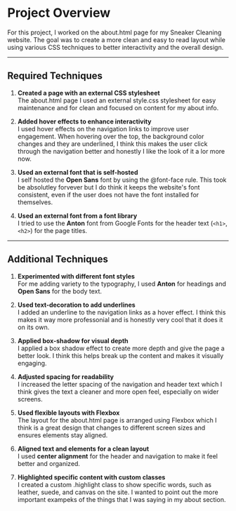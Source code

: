 # Project Overview

For this project, I worked on the about.html page for my Sneaker Cleaning website. The goal was to create a more clean and easy to read layout while using various CSS techniques to better interactivity and the overall design.

---

## Required Techniques

1. **Created a page with an external CSS stylesheet**  
   The about.html page I used an external style.css stylesheet for easy maintenance and for clean and focused on content for my about info.
   
2. **Added hover effects to enhance interactivity**  
   I used hover effects on the navigation links to improve user engagement. When hovering over the top, the background color changes and they are underlined, I think this makes  the user click through the navigation better and honestly I like the look of it a lor more now.

3. **Used an external font that is self-hosted**  
   I self hosted the **Open Sans** font by using the @font-face rule. This took be absolutley forvever but I do think it keeps the website's font consistent, even if the user does not have the font installed for themselves.

4. **Used an external font from a font library**  
   I tried to use the **Anton** font from Google Fonts for the header text (`<h1>`, `<h2>`) for the page titles.

---

## Additional Techniques

1. **Experimented with different font styles**  
   For me adding variety to the typography, I used **Anton** for headings and **Open Sans** for the body text. 

2. **Used text-decoration to add underlines**  
   I added an underline to the navigation links as a hover effect. I think this makes it way more professonial and is honestly very cool that it does it on its own.

3. **Applied box-shadow for visual depth**  
   I applied a box shadow effect to create more depth and give the page a better look. I think this helps break up the content and makes it visually engaging.

4. **Adjusted spacing for readability**  
   I increased the letter spacing of the navigation and header text which I think gives the text a cleaner and more open feel, especially on wider screens.

5. **Used flexible layouts with Flexbox**  
   The layout for the about.html page is arranged using Flexbox which I think is a great design that changes to different screen sizes and ensures elements stay aligned.

6. **Aligned text and elements for a clean layout**  
   I used **center alignment** for the header and navigation to make it feel better and organized.

7. **Highlighted specific content with custom classes**  
   I created a custom .highlight class to show specific words, such as leather, suede, and canvas on the site. I wanted to point out the more important exampeks of the things that I was saying in my about section.

